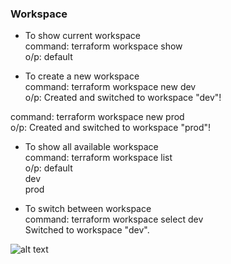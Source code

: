 ### Workspace

* To show current workspace<br/>
command: terraform workspace show<br/>
o/p: default<br/>

* To create a new workspace<br/>
command: terraform workspace new dev<br/>
o/p: Created and switched to workspace "dev"!<br/>

command: terraform workspace new prod<br/>
o/p: Created and switched to workspace "prod"!<br/>

* To show all available workspace<br/>
command: terraform workspace list<br/>
o/p: default<br/>
 dev<br/>
 prod<br/>

* To switch between workspace<br/>
command: terraform workspace select dev<br/>
Switched to workspace "dev".


![alt text](workspaces.avif)